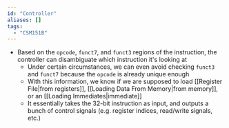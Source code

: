 ```yaml
---
id: "Controller"
aliases: []
tags:
  - "CSM151B"
---
```


- Based on the `opcode`, `funct7`, and `funct3` regions of the instruction, the
  controller can disambiguate which instruction it's looking at
  - Under certain circumstances, we can even avoid checking `funct3` and
    `funct7` because the `opcode` is already unique enough
  - With this information, we know if we are supposed to load
    [[Register File|from registers]], [[Loading Data From Memory|from memory]],
    or an [[Loading Immediates|immediate]]
  - It essentially takes the 32-bit instruction as input, and outputs a bunch of
    control signals (e.g. register indices, read/write signals, etc.)
